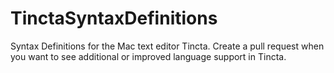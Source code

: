 # TinctaSyntaxDefinitions
Syntax Definitions for the Mac text editor Tincta. Create a pull request when you want to see additional or improved language support in Tincta.
